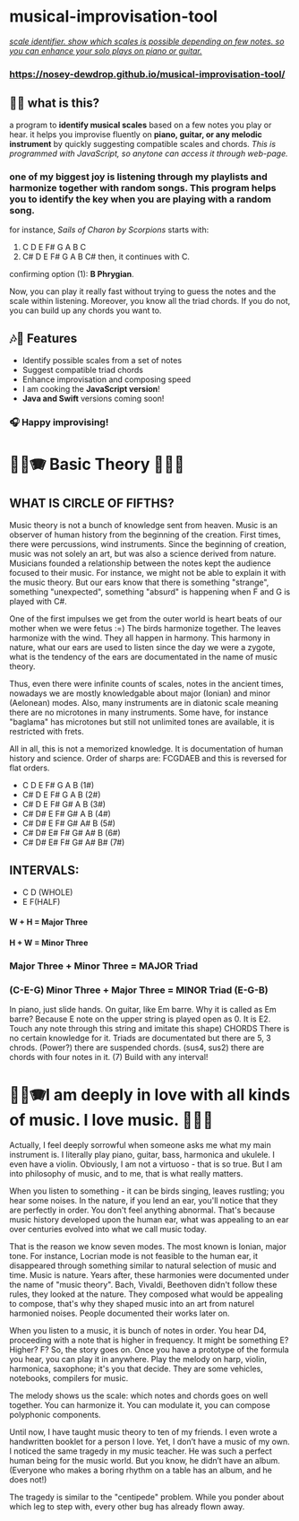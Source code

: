 # musical-improvisation-tool
<u>*scale identifier. show which scales is possible depending on few notes. so you can enhance your solo plays on piano or guitar.*</u>

###  https://nosey-dewdrop.github.io/musical-improvisation-tool/ #

## 🎸🎹 what is this?
a program to **identify musical scales** based on a few notes you play or hear. it helps you improvise fluently on **piano, guitar, or any melodic instrument** by quickly suggesting compatible scales and chords. *This is programmed with JavaScript, so anytone can access it through web-page.*

### one of my biggest joy is listening through my playlists and harmonize together with random songs. This program helps you to identify the key when you are playing with a random song.

for instance, *Sails of Charon by Scorpions* starts with:

1. C D E F# G A B C  
2. C# D E F# G A B C#
then, it continues with C.

confirming option (1): **B Phrygian**.

Now, you can play it really fast without trying to guess the notes and the scale within listening. Moreover, you know all the triad chords. If you do not, you can build up any chords you want to.

## ️🎶🎹 Features

- Identify possible scales from a set of notes
- Suggest compatible triad chords
- Enhance improvisation and composing speed
- I am cooking the **JavaScript version**!
- **Java and Swift** versions coming soon!

### 🎧 Happy improvising!

# 🎹🎵🪗 Basic Theory 🎸🎼🎶
## WHAT IS CIRCLE OF FIFTHS?

Music theory is not a bunch of knowledge sent from heaven. Music is an observer of human history from the beginning of the creation. First times, there were percussions, wind instruments. Since the beginning of creation, music was not solely an art, but was also a science derived from nature. Musicians founded a relationship between the notes kept the audience focused to their music. For instance, we might not be able to explain it with the music theory. But our ears know that there is something "strange", something "unexpected", something "absurd" is happening when F and G is played with C#.

One of the first impulses we get from the outer world is heart beats of our mother when we were fetus :=) The birds harmonize together. The leaves harmonize with the wind. They all happen in harmony. This harmony in nature, what our ears are used to listen since the day we were a zygote, what is the tendency of the ears are documentated in the name of music theory.

Thus, even there were infinite counts of scales, notes in the ancient times, nowadays we are mostly knowledgable about major (Ionian) and minor (Aelonean) modes. Also, many instruments are in diatonic scale meaning there are no microtones in many instruments. 
Some have, for instance "baglama" has microtones but still not unlimited tones are available, it is restricted with frets.

All in all, this is not a memorized knowledge. It is documentation of human history and science. Order of sharps are: FCGDAEB and this is reversed for flat orders.

- C D E F# G A B (1#) 
- C# D E F# G A B (2#)
- C# D E F# G# A B (3#)
- C# D# E F# G# A B (4#)
- C# D# E F# G# A# B (5#)
- C# D# E# F# G# A# B (6#)
- C# D# E# F# G# A# B# (7#)

## INTERVALS:

- C D (WHOLE)
- E F(HALF)

#### W + H = Major Three 
#### H + W = Minor Three 
### Major Three + Minor Three = MAJOR Triad 
### (C-E-G) Minor Three + Major Three = MINOR Triad (E-G-B)

In piano, just slide hands.
On guitar, like Em barre.
Why it is called as Em barre? Because E note on the upper string is played open as 0. It is E2.
Touch any note through this string and imitate this shape)
CHORDS There is no certain knowledge for it. Triads are documentated but there are 5, 3 chrods. (Power?) there are suspended chords. (sus4, sus2) there are chords with four notes in it. (7) Build with any interval!

# 🎹🎵🪗I am deeply in love with all kinds of music. I love music. 🎸🎼🎶
Actually, I feel deeply sorrowful when someone asks me what my main instrument is. I literally play piano, guitar, bass, harmonica and ukulele. I even have a violin. Obviously, I am not a virtuoso - that is so true. But I am into philosophy of music, and to me, that is what really matters. 

When you listen to something - it can be birds singing, leaves rustling; you hear some noises. In the nature, if you lend an ear, you'll notice that they are perfectly in order. You don't feel anything abnormal. That's because music history developed upon the human ear, what was appealing to an ear over centuries evolved into what we call music today.

That is the reason we know seven modes. The most known is Ionian, major tone. For instance, Locrian mode is not feasible to the human ear, it disappeared through something similar to natural selection of music and time. Music is nature. Years after, these harmonies were documented under the name of "music theory". Bach, Vivaldi, Beethoven didn't follow these rules, they looked at the nature. They composed what would be appealing to compose, that's why they shaped music into an art from naturel harmonied noises. People documented their works later on.

When you listen to a music, it is bunch of notes in order. You hear D4, proceeding with a note that is higher in frequency. It might be something E? Higher? F? So, the story goes on. Once you have a prototype of the formula you hear, you can play it in anywhere.  Play the melody on harp, violin, harmonica, saxophone; it's you that decide. They are some vehicles, notebooks, compilers for music. 

The melody shows us the scale: which notes and chords goes on well together. You can harmonize it. You can modulate it, you can compose polyphonic components. 

Until now, I have taught music theory to ten of my friends. I even wrote a handwritten booklet for a person I love. Yet, I don’t have a music of my own. I noticed the same tragedy in my music teacher. He was such a perfect human being for the music world. But you know, he didn’t have an album. (Everyone who makes a boring rhythm on a table has an album, and he does not!)

The tragedy is similar to the "centipede" problem. While you ponder about which leg to step with, every other bug has already flown away.
